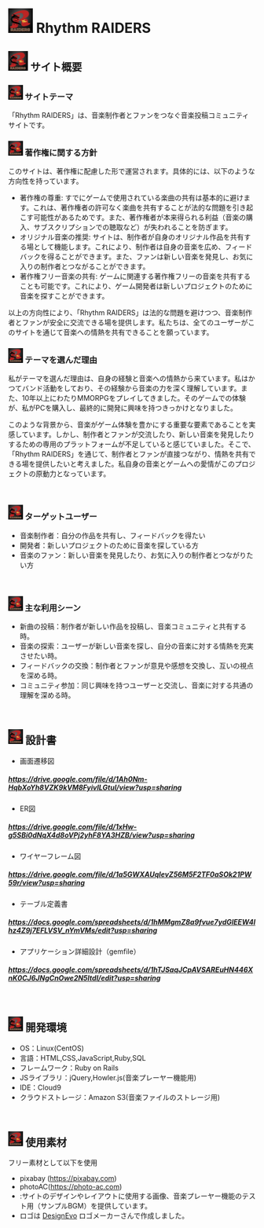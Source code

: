 
# <img src="https://github.com/tksngn/rhythm_raiders/raw/main/app/assets/images/rhythm_raiders_logo1.jpg" alt="Rhythm Raiders Logo" width="50" height="50"> Rhythm RAIDERS
## <img src="https://github.com/tksngn/rhythm_raiders/raw/main/app/assets/images/rhythm_raiders_logo1.jpg" alt="Rhythm Raiders Logo" width="40" height="40"> サイト概要
### <img src="https://github.com/tksngn/rhythm_raiders/raw/main/app/assets/images/rhythm_raiders_logo1.jpg" alt="Rhythm Raiders Logo" width="30" height="30"> サイトテーマ
「Rhythm RAIDERS」は、音楽制作者とファンをつなぐ音楽投稿コミュニティサイトです。

### <img src="https://github.com/tksngn/rhythm_raiders/raw/main/app/assets/images/rhythm_raiders_logo1.jpg" alt="Rhythm Raiders Logo" width="30" height="30"> 著作権に関する方針
このサイトは、著作権に配慮した形で運営されます。具体的には、以下のような方向性を持っています。
- 著作権の尊重: すでにゲームで使用されている楽曲の共有は基本的に避けます。これは、著作権者の許可なく楽曲を共有することが法的な問題を引き起こす可能性があるためです。また、著作権者が本来得られる利益（音楽の購入、サブスクリプションでの聴取など）が失われることを防ぎます。
- オリジナル音楽の推奨: サイトは、制作者が自身のオリジナル作品を共有する場として機能します。これにより、制作者は自身の音楽を広め、フィードバックを得ることができます。また、ファンは新しい音楽を発見し、お気に入りの制作者とつながることができます。
- 著作権フリー音楽の共有: ゲームに関連する著作権フリーの音楽を共有することも可能です。これにより、ゲーム開発者は新しいプロジェクトのために音楽を探すことができます。

以上の方向性により、「Rhythm RAIDERS」は法的な問題を避けつつ、音楽制作者とファンが安全に交流できる場を提供します。私たちは、全てのユーザーがこのサイトを通じて音楽への情熱を共有できることを願っています。
​
### <img src="https://github.com/tksngn/rhythm_raiders/raw/main/app/assets/images/rhythm_raiders_logo1.jpg" alt="Rhythm Raiders Logo" width="30" height="30"> テーマを選んだ理由
私がテーマを選んだ理由は、自身の経験と音楽への情熱から来ています。私はかつてバンド活動をしており、その経験から音楽の力を深く理解しています。また、10年以上にわたりMMORPGをプレイしてきました。そのゲームでの体験が、私がPCを購入し、最終的に開発に興味を持つきっかけとなりました。

このような背景から、音楽がゲーム体験を豊かにする重要な要素であることを実感しています。しかし、制作者とファンが交流したり、新しい音楽を発見したりするための専用のプラットフォームが不足していると感じていました。そこで、「Rhythm RAIDERS」を通じて、制作者とファンが直接つながり、情熱を共有できる場を提供したいと考えました。私自身の音楽とゲームへの愛情がこのプロジェクトの原動力となっています。


​
### <img src="https://github.com/tksngn/rhythm_raiders/raw/main/app/assets/images/rhythm_raiders_logo1.jpg" alt="Rhythm Raiders Logo" width="30" height="30"> ターゲットユーザー
- 音楽制作者：自分の作品を共有し、フィードバックを得たい
- 開発者：新しいプロジェクトのために音楽を探している方
- 音楽のファン：新しい音楽を発見したり、お気に入りの制作者とつながりたい方


​
### <img src="https://github.com/tksngn/rhythm_raiders/raw/main/app/assets/images/rhythm_raiders_logo1.jpg" alt="Rhythm Raiders Logo" width="30" height="30"> 主な利用シーン
- 新曲の投稿：制作者が新しい作品を投稿し、音楽コミュニティと共有する時。
- 音楽の探索：ユーザーが新しい音楽を探し、自分の音楽に対する情熱を充実させたい時。
- フィードバックの交換：制作者とファンが意見や感想を交換し、互いの視点を深める時。
- コミュニティ参加：同じ興味を持つユーザーと交流し、音楽に対する共通の理解を深める時。

​
## <img src="https://github.com/tksngn/rhythm_raiders/raw/main/app/assets/images/rhythm_raiders_logo1.jpg" alt="Rhythm Raiders Logo" width="30" height="30"> 設計書
- 画面遷移図
##### https://drive.google.com/file/d/1Ah0Nm-HqbXoYh8VZK9kVM8FyivlLGtuI/view?usp=sharing
- ER図
##### https://drive.google.com/file/d/1xHw-g5SBi0dNqX4d8oVPj2yhF8YA3HZB/view?usp=sharing
- ワイヤーフレーム図
##### https://drive.google.com/file/d/1a5GWXAUqIevZ56M5F2TF0aSOk21PW59r/view?usp=sharing
- テーブル定義書
##### https://docs.google.com/spreadsheets/d/1hMMgmZ8a9fvue7ydGlEEW4lhz4Z9j7EFLVSV_nYmVMs/edit?usp=sharing
- アプリケーション詳細設計（gemfile）
##### https://docs.google.com/spreadsheets/d/1hTJSaqJCpAVSAREuHN446XnK0CJ6JNgCnOwe2N5ltdI/edit?usp=sharing

​
## <img src="https://github.com/tksngn/rhythm_raiders/raw/main/app/assets/images/rhythm_raiders_logo1.jpg" alt="Rhythm Raiders Logo" width="30" height="30"> 開発環境
- OS：Linux(CentOS)
- 言語：HTML,CSS,JavaScript,Ruby,SQL
- フレームワーク：Ruby on Rails
- JSライブラリ：jQuery,Howler.js(音楽プレーヤー機能用)
- IDE：Cloud9
- クラウドストレージ：Amazon S3(音楽ファイルのストレージ用)

​
## <img src="https://github.com/tksngn/rhythm_raiders/raw/main/app/assets/images/rhythm_raiders_logo1.jpg" alt="Rhythm Raiders Logo" width="30" height="30"> 使用素材
フリー素材として以下を使用
- pixabay (https://pixabay.com)
- photoAC(https://photo-ac.com)
- :サイトのデザインやレイアウトに使用する画像、音楽プレーヤー機能のテスト用（サンプルBGM）を提供しています。
- <div>ロゴは <a href="https://www.designevo.com/jp/" title="無料オンラインロゴメーカー">DesignEvo</a> ロゴメーカーさんで作成しました。</div>

